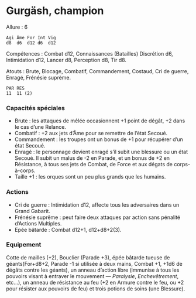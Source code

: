 
# Gurgäsh, champion

Allure : 6

	Agi	Âme	For	Int	Vig
	d8	d6	d12	d6	d12

Compétences : Combat d12, Connaissances (Batailles) Discrétion d6, Intimidation d12, Lancer d8, Perception d8, Tir d8.

Atouts : Brute, Blocage, Combatif, Commandement, Costaud, Cri de guerre, Enragé, Frénésie suprème.

	PAR	RES
	11	11 (2)

### Capacités spéciales
- Brute : les attaques de mêlée occasionnent +1 point de dégât, +2 dans le cas d’une Relance.
- Combatif  : +2 aux jets d’Âme pour se remettre de l’état Secoué.
- Commandement : les troupes ont un bonus de +1 pour récupérer d’un état Secoué.
- Enragé : le personnage devient enragé s’il subit une blessure ou un état Secoué. Il subit un malus de -2 en Parade, et un bonus de +2 en Résistance, à tous ses jets de Combat, de Force et aux dégats de corps-à-corps.
- Taille +1 : les orques sont un peu plus grands que les humains.

### Actions
- Cri de guerre : Intimidation d12, affecte tous les adversaires dans un Grand Gabarit.
- Frénésie suprême : peut faire deux attaques par action sans pénalité d’Actions Multiples.
- Epée bâtarde : Combat d12+1, d12+d8+2(3).

### Equipement
Cotte de mailles (+2), Bouclier (Parade +3), épée bâtarde tueuse de géants(For+d8+2, Parade -1 si utilisée à deux mains, Combat +1, +1d6 de dégâts contre les géants), un anneau d’action libre (immunise à tous les pouvoirs visant à entraver le mouvement — _Paralysie_, _Enchevêtrement_, etc...), un anneau de résistance au feu (+2 en Armure contre le feu, ou +2 pour résister aux pouvoirs de feu) et trois potions de soins (une Blessure).